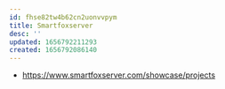```yaml
---
id: fhse82tw4b62cn2uonvvpym
title: Smartfoxserver
desc: ''
updated: 1656792211293
created: 1656792086140
---
```


-  https://www.smartfoxserver.com/showcase/projects
